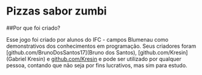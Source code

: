 # Pizzas sabor zumbi

##Por que foi criado?

  Esse jogo foi criado por alunos do IFC - campos Blumenau como demonstrativos dos conhecimentos em programação. Seus criadores foram [github.com/BrunoDosSantos17](Bruno dos Santos), [github.com/Kresin](Gabriel Kresin) e [github.com/Kresin](typeorm) e pode ser utilizado por qualquer pessoa, contando que não seja por fins lucrativos, mas sim para estudo.
